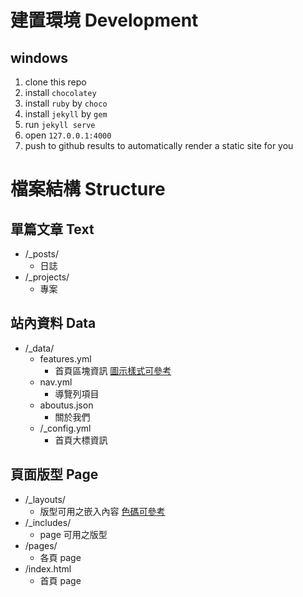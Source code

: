 # 建置環境 Development
## windows
1. clone this repo
2. install `chocolatey`
3. install `ruby` by `choco`
4. install `jekyll` by `gem`
5. run `jekyll serve`
6. open `127.0.0.1:4000`
7. push to github results to automatically render a static site for you

# 檔案結構 Structure
## 單篇文章 Text
- /_posts/
  - 日誌
- /_projects/
  - 專案

## 站內資料 Data
- /_data/
  - features.yml
    - 首頁區塊資訊 [圖示樣式可參考][1]
  - nav.yml
    - 導覽列項目
  - aboutus.json
    - 關於我們
  - /_config.yml
    - 首頁大標資訊

## 頁面版型 Page
- /_layouts/
  - 版型可用之嵌入內容 [色碼可參考][2]
- /_includes/
  - page 可用之版型
- /pages/
  - 各頁 page
- /index.html
  - 首頁 page


[1]: http://materializecss.com/icons.html
[2]: http://materializecss.com/color.html